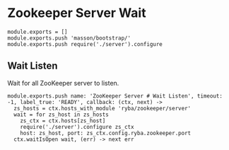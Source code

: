 
# Zookeeper Server Wait

    module.exports = []
    module.exports.push 'masson/bootstrap/'
    module.exports.push require('./server').configure

## Wait Listen

Wait for all ZooKeeper server to listen.

    module.exports.push name: 'ZooKeeper Server # Wait Listen', timeout: -1, label_true: 'READY', callback: (ctx, next) ->
      zs_hosts = ctx.hosts_with_module 'ryba/zookeeper/server'
      wait = for zs_host in zs_hosts
        zs_ctx = ctx.hosts[zs_host]
        require('./server').configure zs_ctx
        host: zs_host, port: zs_ctx.config.ryba.zookeeper.port
      ctx.waitIsOpen wait, (err) -> next err




